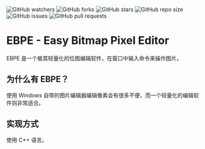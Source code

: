 ![GitHub watchers](https://img.shields.io/github/watchers/Haohao123coding/easy-bitmap-pixel-editor.svg)
![GitHub forks](https://img.shields.io/github/forks/Haohao123coding/easy-bitmap-pixel-editor.svg)
![GitHub stars](https://img.shields.io/github/stars/Haohao123coding/easy-bitmap-pixel-editor.svg)
![GitHub repo size](https://img.shields.io/github/repo-size/Haohao123coding/easy-bitmap-pixel-editor.svg)
![GitHub issues](https://img.shields.io/github/issues/Haohao123coding/easy-bitmap-pixel-editor.svg)
![GitHub pull requests](https://img.shields.io/github/issues-pr/Haohao123coding/easy-bitmap-pixel-editor.svg)

# EBPE - Easy Bitmap Pixel Editor

EBPE 是一个极其轻量化的位图编辑软件，在窗口中输入命令来操作图片。

## 为什么有 EBPE？

使用 Windows 自带的图片编辑器编辑像素会有很多不便，而一个轻量化的编辑软件则非常适合。

## 实现方式

使用 C++ 语言。
